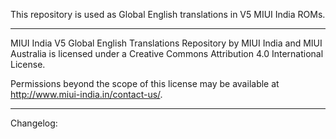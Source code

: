 This repository is used as Global English translations in V5 MIUI India ROMs.

---------------------------------------------------------------------------------------------

MIUI India V5 Global English Translations Repository by MIUI India and MIUI Australia is licensed under a Creative Commons Attribution 4.0 International License.

Permissions beyond the scope of this license may be available at http://www.miui-india.in/contact-us/.

---------------------------------------------------------------------------------------------

Changelog:<br>
